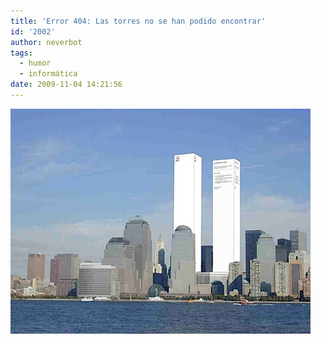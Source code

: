 ```yaml
---
title: 'Error 404: Las torres no se han podido encontrar'
id: '2002'
author: neverbot
tags:
  - humor
  - informática
date: 2009-11-04 14:21:56
---
```


![200911041428.jpg](./error-404-las-torres-no-se-han-podido-encontrar/200911041428.jpg)
